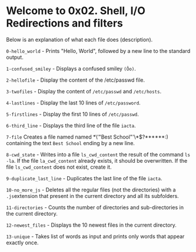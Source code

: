 # Welcome to 0x02. Shell, I/O Redirections and filters

Below is an explanation of what each file does (description).

`0-hello_world` - Prints "Hello, World", followed by a new line to the standard output.

`1-confused_smiley` - Displays a confused smiley `(Ôo)`.

`2-hellofile` - Display the content of the /etc/passwd file.

`3-twofiles` - Display the content of `/etc/passwd` and `/etc/hosts`.

`4-lastlines` - Display the last 10 lines of `/etc/password`.

`5-firstlines` - Display the first 10 lines of `/etc/passwd`.

`6-third_line` - Displays the third line of the file `iacta`.

`7-file` Creates a file named named \*\\'"Best School"\'\\*$\?\*\*\*\*\*\*:) containing the text `Best School` ending by a new line.

`8-cwd_state` - Writes into a file `ls_cwd_content` the result of the command `ls -la`. If the file `la_cwd_content` already exists, it should be overwritten. If the file `ls_cwd_content` does not exist, create it.

`9-duplicate_last_line` - Duplicates the last line of the file `iacta`.

`10-no_more_js` - Deletes all the regular files (not the directories) with a `.js`extension that present in the current directory and all its subfolders.

`11-directories` - Counts the number of directories and sub-directories in the current directory.

`12-newest_files` - Displays the 10 newest files in the current directory.

`13-unique` - Takes list of words as input and prints only words that appear exactly once.
